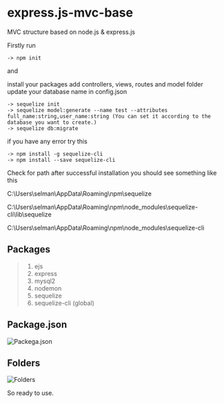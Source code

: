 # express.js-mvc-base
MVC structure based on node.js &amp; express.js


Firstly run
```
-> npm init
```
and

install your packages
add controllers, views, routes and model folder
update your database name in config.json
```
-> sequelize init
-> sequelize model:generate --name test --attributes full_name:string,user_name:string (You can set it according to the database you want to create.)
-> sequelize db:migrate
```
if you have any error try this
```
-> npm install -g sequelize-cli
-> npm install --save sequelize-cli
```
Check for path after successful installation you should see something like this

C:\Users\selman\AppData\Roaming\npm\sequelize

C:\Users\selman\AppData\Roaming\npm\node_modules\sequelize-cli\lib\sequelize

C:\Users\selman\AppData\Roaming\npm\node_modules\sequelize-cli


## Packages

> 1. ejs
> 2. express
> 3. mysql2
> 4. nodemon
> 5. sequelize
> 6. sequelize-cli (global)

## Package.json
![Packega.json](https://i.hizliresim.com/9dqcp0w.png)

## Folders
![Folders](https://i.hizliresim.com/nlyk7r5.png)




So ready to use.

